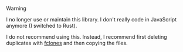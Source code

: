 > [!WARNING]  
> I no longer use or maintain this library. I don't really code in JavaScript anymore (I switched to Rust).
>
> I do not recommend using this. Instead, I recommend first deleting duplicates with [fclones](https://github.com/pkolaczk/fclones) and then copying the files.
